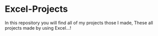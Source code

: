# Excel-Projects
In this repository you will find all of my projects those I made,
These all projects made by using Excel...!
